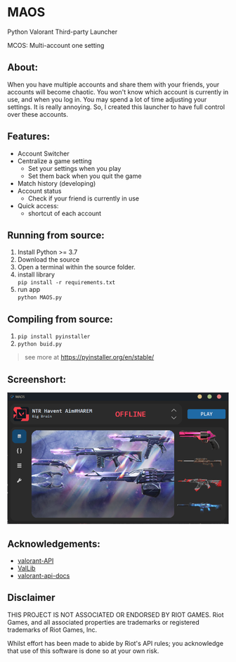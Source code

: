 # MAOS
Python Valorant Third-party Launcher

MCOS: Multi-account one setting

## About:
When you have multiple accounts and share them with your friends, your accounts will become chaotic. You won't know which account is currently in use, and when you log in. You may spend a lot of time adjusting your settings. It is really annoying. So, I created this launcher to have full control over these accounts.

## Features:
- Account Switcher
- Centralize a game setting
  - Set your settings when you play
  - Set them back when you quit the game
- Match history (developing)
- Account status 
  - Check if your friend is currently in use
- Quick access:
  - shortcut of each account


## Running from source:
1. Install Python >= 3.7 
2. Download the source
3. Open a terminal within the source folder.
4. install library  
  `pip install -r requirements.txt`
5. run app  
  `python MAOS.py`


## Compiling from source:
1. `pip install pyinstaller`
2. `python buid.py`  
>see more at https://pyinstaller.org/en/stable/

## Screenshort:
![home](screenshot/home.png)


## Acknowledgements:
 - [valorant-API](https://valorant-api.com)
 - [ValLib](https://github.com/ValUtils/ValLib)
 - [valorant-api-docs](https://github.com/techchrism/valorant-api-docs)

## Disclaimer

 THIS PROJECT IS NOT ASSOCIATED OR ENDORSED BY RIOT GAMES. Riot Games, and all associated properties are trademarks or registered trademarks of Riot Games, Inc.
    
 Whilst effort has been made to abide by Riot's API rules; you acknowledge that use of this software is done so at your own risk.
